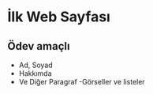 # İlk Web Sayfası
## Ödev amaçlı

- Ad, Soyad
- Hakkımda 
- Ve Diğer Paragraf
-Görseller ve listeler
